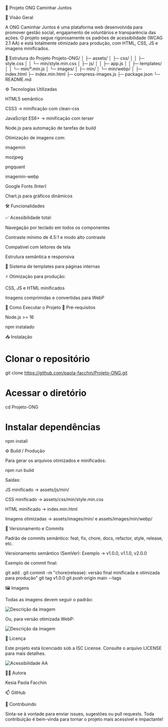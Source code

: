 🌿 Projeto ONG Caminhar Juntos






🎯 Visão Geral

A ONG Caminhar Juntos é uma plataforma web desenvolvida para promover gestão social, engajamento de voluntários e transparência das ações.
O projeto segue rigorosamente os padrões de acessibilidade (WCAG 2.1 AA) e está totalmente otimizado para produção, com HTML, CSS, JS e imagens minificados.

📂 Estrutura do Projeto
Projeto-ONG/
│
├─ assets/
│  ├─ css/
│  │  ├─ style.css
│  │  └─ min/style.min.css
│  ├─ js/
│  │  ├─ app.js
│  │  ├─ templates/
│  │  └─ min/*.min.js
│  └─ images/
│     ├─ min/
│     └─ min/webp/
│
├─ index.html
├─ index.min.html
├─ compress-images.js
├─ package.json
└─ README.md

⚙️ Tecnologias Utilizadas

HTML5 semântico

CSS3 → minificação com clean-css

JavaScript ES6+ → minificação com terser

Node.js para automação de tarefas de build

Otimização de imagens com:

imagemin

mozjpeg

pngquant

imagemin-webp

Google Fonts (Inter)

Chart.js para gráficos dinâmicos

🛠️ Funcionalidades

✅ Acessibilidade total:

Navegação por teclado em todos os componentes

Contraste mínimo de 4.5:1 e modo alto contraste

Compatível com leitores de tela

Estrutura semântica e responsiva

🧩 Sistema de templates para páginas internas

⚡ Otimização para produção:

CSS, JS e HTML minificados

Imagens comprimidas e convertidas para WebP

🚀 Como Executar o Projeto
🔧 Pré-requisitos

Node.js >= 16

npm instalado

📥 Instalação
# Clonar o repositório
git clone https://github.com/paola-facchin/Projeto-ONG.git

# Acessar o diretório
cd Projeto-ONG

# Instalar dependências
npm install

⚙️ Build / Produção

Para gerar os arquivos otimizados e minificados:

npm run build


Saídas:

JS minificado → assets/js/min/

CSS minificado → assets/css/min/style.min.css

HTML minificado → index.min.html

Imagens otimizadas → assets/images/min/ e assets/images/min/webp/

🧾 Versionamento e Commits

Padrão de commits semântico:
feat, fix, chore, docs, refactor, style, release, etc.

Versionamento semântico (SemVer):
Exemplo → v1.0.0, v1.1.0, v2.0.0

Exemplo de commit final:

git add .
git commit -m "chore(release): versão final minificada e otimizada para produção"
git tag v1.0.0
git push origin main --tags

🖼️ Imagens

Todas as imagens devem seguir o padrão:

<img src="assets/images/min/nome-da-imagem.png" alt="Descrição da imagem">


Ou, para versão otimizada WebP:

<picture>
  <source srcset="assets/images/min/webp/nome-da-imagem.webp" type="image/webp">
  <img src="assets/images/min/nome-da-imagem.png" alt="Descrição da imagem">
</picture>

📜 Licença

Este projeto está licenciado sob a ISC License.
Consulte o arquivo LICENSE
 para mais detalhes.

![Acessibilidade AA](https://img.shields.io/badge/Acessibilidade-WCAG%202.1%20AA-brightgreen)

👩‍💻 Autora

Kesia Paola Facchin

📫 GitHub

💚 Contribuindo

Sinta-se à vontade para enviar issues, sugestões ou pull requests.
Toda contribuição é bem-vinda para tornar o projeto mais acessível e impactante!